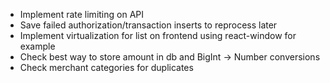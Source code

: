- Implement rate limiting on API
- Save failed authorization/transaction inserts to reprocess later
- Implement virtualization for list on frontend using react-window for example
- Check best way to store amount in db and BigInt -> Number conversions
- Check merchant categories for duplicates
